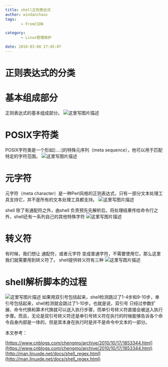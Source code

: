 ```yaml
---
title: shell正则表达式
author: windanchaos
tags: 
       - FromCSDN

category: 
       - Linux管理维护

date: 2018-03-08 17:45:07
---
```

# 正则表达式的分类

# 基本组成部分

正则表达式的基本组成部分。
![这里写图片描述](/images/dn.net-20180308174914289-watermark-2-text-aHR0cDovL2Jsb2cuY3Nkbi5uZXQvd2luZGFuY2hhb3M=-font-5a6L5L2T-fontsize-400-fill-I0JBQkFCMA==-dissolve-70.png)

# POSIX字符类

POSIX字符类是一个形如[:…:]的特殊元序列（meta sequence），他可以用于匹配特定的字符范围。
![这里写图片描述](/images/dn.net-20180308174928299-watermark-2-text-aHR0cDovL2Jsb2cuY3Nkbi5uZXQvd2luZGFuY2hhb3M=-font-5a6L5L2T-fontsize-400-fill-I0JBQkFCMA==-dissolve-70.png)

# 元字符

元字符（meta character）是一种Perl风格的正则表达式，只有一部分文本处理工具支持它，并不是所有的文本处理工具都支持。
![这里写图片描述](/images/dn.net-20180308174945870-watermark-2-text-aHR0cDovL2Jsb2cuY3Nkbi5uZXQvd2luZGFuY2hhb3M=-font-5a6L5L2T-fontsize-400-fill-I0JBQkFCMA==-dissolve-70.png)

shell 除了有通配符之外，由shell 负责预先先解析后，将处理结果传给命令行之外，shell还有一系列自己的其他特殊字符
![这里写图片描述](/images/dn.net-20180308172720352-watermark-2-text-aHR0cDovL2Jsb2cuY3Nkbi5uZXQvd2luZGFuY2hhb3M=-font-5a6L5L2T-fontsize-400-fill-I0JBQkFCMA==-dissolve-70.png)

# 转义符

有时候，我们想让 通配符，或者元字符 变成普通字符，不需要使用它。那么这里我们就需要用到转义符了。 shell提供转义符有三种
![这里写图片描述](/images/dn.net-20180308173011390-watermark-2-text-aHR0cDovL2Jsb2cuY3Nkbi5uZXQvd2luZGFuY2hhb3M=-font-5a6L5L2T-fontsize-400-fill-I0JBQkFCMA==-dissolve-70.png)

# shell解析脚本的过程

![这里写图片描述](/images/gs.com-cnblogs_com-chengmo-WindowsLiveWriter-LinuxShell_142B8-1_2-.png)
如果用双引号包括起来，shell检测跳过了1-4步和9-10步，单引号包括起来，shell检测就会跳过了1-10步。也就是说，双引号 只经过参数扩展、命令代换和算术代换就可以送入执行步骤，而单引号转义符直接会被送入执行步骤。而且，无论是双引号转义符还是单引号转义符在执行的时候能够告诉各个命令自身内部是一体的，但是其本身在执行时是并不是命令中文本的一部分。

本文参考：

[https://www.cnblogs.com/chengmo/archive/2010/10/17/1853344.html](https://www.cnblogs.com/chengmo/archive/2010/10/17/1853344.html)
[http://man.linuxde.net/docs/shell_regex.html](http://man.linuxde.net/docs/shell_regex.html)
